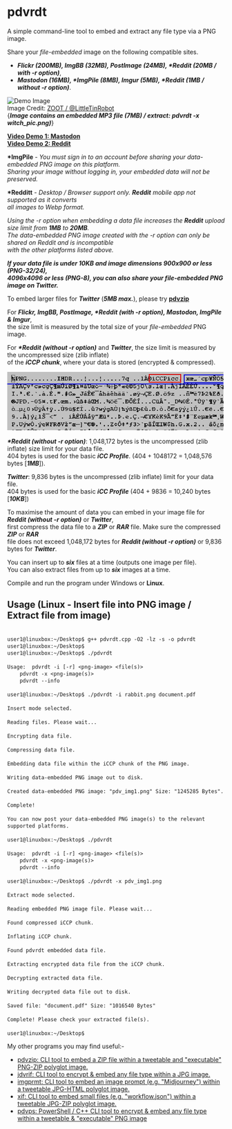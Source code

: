 # pdvrdt

A simple command-line tool to embed and extract any file type via a PNG image.  

Share your *file-embedded* image on the following compatible sites.  

* ***Flickr (200MB), ImgBB (32MB), PostImage (24MB), \*Reddit (20MB / with -r option)***, 
* ***Mastodon (16MB), \*ImgPile (8MB), Imgur (5MB), \*Reddit (1MB / without -r option)***.

![Demo Image](https://github.com/CleasbyCode/pdvrdt/blob/main/demo_image/witch_pic.png)  
Image Credit: [ZOOT / @LittleTinRobot](https://twitter.com/LittleTinRobot/status/1689155758129336320)  
{***Image contains an embedded MP3 file (7MB) / extract: pdvrdt -x witch_pic.png)***} 

[**Video Demo 1: Mastodon**](https://youtu.be/-zFJcljHzZU)   
[**Video Demo 2: Reddit**](https://youtu.be/j7BC31nVrMg)  

**\*ImgPile** - *You must sign in to an account before sharing your data-embedded PNG image on this platform.  
Sharing your image without logging in, your embedded data will not be preserved.*  

**\*Redditt** - *Desktop / Browser support only. **Reddit** mobile app not supported as it converts  
all images to Webp format.*  

*Using the -r option when embedding a data file increases the **Reddit** upload size limit from **1MB** to **20MB**.*  
*The data-embedded PNG image created with the -r option can only be shared on Reddit and is incompatible  
with the other platforms listed above.*

***If your data file is under ***10KB*** and image dimensions 900x900 or less (PNG-32/24),  
4096x4096 or less (PNG-8), you can also share your *file-embedded* PNG image on ***Twitter***.***  

To embed larger files for ***Twitter*** (***5MB max.***), please try **[pdvzip](https://github.com/CleasbyCode/pdvzip)**  

For ***Flickr, ImgBB, PostImage, \*Reddit (with -r option), Mastodon, ImgPile & Imgur***,  
the size limit is measured by the total size of your *file-embedded* PNG image.  

For ***\*Reddit (without -r option)*** and ***Twitter***, the size limit is measured by the uncompressed size (zlib inflate)  
of the ***iCCP chunk***, where your data is stored (encrypted & compressed).  

![profile Image](https://github.com/CleasbyCode/pdvrdt/blob/main/demo_image/iccp.png)  

***\*Reddit (without -r option)***: 1,048,172 bytes is the uncompressed (zlib inflate) size limit for your data file.  
404 bytes is used for the basic ***iCC Profile***. (404 + 1048172 = 1,048,576 bytes [***1MB***]).

***Twitter***: 9,836 bytes is the uncompressed (zlib inflate) limit for your data file.  
404 bytes is used for the basic ***iCC Profile*** (404 + 9836 = 10,240 bytes [***10KB***])

To maximise the amount of data you can embed in your image file for ***Reddit (without -r option)*** or ***Twitter***,  
first compress the data file to a ***ZIP*** or ***RAR*** file. Make sure the compressed ***ZIP*** or ***RAR***  
file does not exceed 1,048,172 bytes for ***Reddit (without -r option)*** or 9,836 bytes for ***Twitter***. 

You can insert up to ***six*** files at a time (outputs one image per file).  
You can also extract files from up to ***six*** images at a time.

Compile and run the program under Windows or **Linux**.

## Usage (Linux - Insert file into PNG image / Extract file from image)

```console

user1@linuxbox:~/Desktop$ g++ pdvrdt.cpp -O2 -lz -s -o pdvrdt
user1@linuxbox:~/Desktop$
user1@linuxbox:~/Desktop$ ./pdvrdt 

Usage:  pdvrdt -i [-r] <png-image> <file(s)>  
	pdvrdt -x <png-image(s)>  
	pdvrdt --info

user1@linuxbox:~/Desktop$ ./pdvrdt -i rabbit.png document.pdf
  
Insert mode selected.

Reading files. Please wait...

Encrypting data file.

Compressing data file.

Embedding data file within the iCCP chunk of the PNG image.

Writing data-embedded PNG image out to disk.

Created data-embedded PNG image: "pdv_img1.png" Size: "1245285 Bytes".

Complete!

You can now post your data-embedded PNG image(s) to the relevant supported platforms.

user1@linuxbox:~/Desktop$ ./pdvrdt

Usage:  pdvrdt -i [-r] <png-image> <file(s)>  
	pdvrdt -x <png-image(s)>  
	pdvrdt --info
        
user1@linuxbox:~/Desktop$ ./pdvrdt -x pdv_img1.png

Extract mode selected.

Reading embedded PNG image file. Please wait...

Found compressed iCCP chunk.

Inflating iCCP chunk.

Found pdvrdt embedded data file.

Extracting encrypted data file from the iCCP chunk.

Decrypting extracted data file.

Writing decrypted data file out to disk.

Saved file: "document.pdf" Size: "1016540 Bytes"

Complete! Please check your extracted file(s).
  
user1@linuxbox:~/Desktop$ 

```

 My other programs you may find useful:-
 
* [pdvzip: CLI tool to embed a ZIP file within a tweetable and "executable" PNG-ZIP polyglot image.](https://github.com/CleasbyCode/pdvzip)
* [jdvrif: CLI tool to encrypt & embed any file type within a JPG image.](https://github.com/CleasbyCode/jdvrif)
* [imgprmt: CLI tool to embed an image prompt (e.g. "Midjourney") within a tweetable JPG-HTML polyglot image.](https://github.com/CleasbyCode/imgprmt)
* [xif: CLI tool to embed small files (e.g. "workflow.json") within a tweetable JPG-ZIP polyglot image.](https://github.com/CleasbyCode/xif)  
* [pdvps: PowerShell / C++ CLI tool to encrypt & embed any file type within a tweetable & "executable" PNG image](https://github.com/CleasbyCode/pdvps)

##

